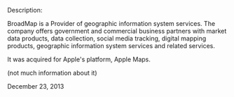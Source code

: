 Description:

BroadMap is a Provider of geographic information system services. The company offers government and commercial business partners with market data products, data collection, social media tracking, digital mapping products, geographic information system services and related services.

It was acquired for Apple's platform, Apple Maps.

(not much information about it)

December 23, 2013